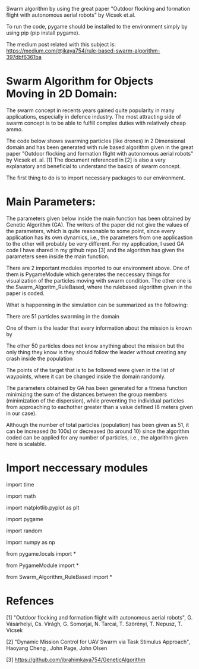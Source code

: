 Swarm algorithm by using the great paper "Outdoor flocking and formation flight with autonomous aerial robots" by Vicsek et.al.

To run the code, pygame should be installed to the environment simply by using pip (pip install pygame).

The medium post related with this subject is: https://medium.com/@ikaya754/rule-based-swarm-algorithm-397dbf6361ba

# Swarm Algorithm for Objects Moving in 2D Domain:

The swarm concept in recents years gained quite popularity in many applications, especially in defence industry. The most attracting side of swarm concept is to be able to fulfill complex duties with relatively cheap ammo.

The code below shows swarming particles (like drones) in 2 Dimensional domain and has been generated with rule based algorithm given in the great paper "Outdoor flocking and formation flight with autonomous aerial robots" by Vicsek et. al. [1] The document referenced in [2] is also a very explanatory and beneficial to understand the basics of swarm concept.

The first thing to do is to import necessary packages to our environment.

# Main Parameters:

The parameters given below inside the main function has been obtained by Genetic Algorithm (GA). The writers of the paper did not give the values of the parameters, which is quite reasonable to some point, since every application has its own dynamics, i.e., the parameters from one applicastion to the other will probably be very different. For my application, I used GA code I have shared in my github repo [3] and the algorithm has given the parameters seen inside the main function.

There are 2 important modules imported to our environment above. One of them is PygameModule which generates the neccessary things for visualization of the particles moving with swarm condition. The other one is the Swarm_Algoritm_RuleBased, where the rulebased algorithm given in the paper is coded.

What is happenning in the simulation can be summarized as the following:

There are 51 particles swarming in the domain

One of them is the leader that every information about the mission is known by

The other 50 particles does not know anything about the mission but the only thing they know is they should follow the leader without creating any crash inside the population

The points of the target that is to be followed were given in the list of waypoints, where it can be changed inside the domain randomly.

The parameters obtained by GA has been generated for a fitness function minimizing the sum of the distances between the group members (minimization of the dispersion), while preventing the individual particles from approaching to eachother greater than a value defined (8 meters given in our case).

Although the number of total particles (population) has been given as 51, it can be increased (to 100s) or decreased (to around 10) since the algorithm coded can be applied for any number of particles, i.e., the algorithm given here is scalable.

# Import neccessary modules

import time

import math

import matplotlib.pyplot as plt

import pygame

import random

import numpy as np

from pygame.locals import *

from PygameModule import *

from Swarm_Algorithm_RuleBased import *


# Refences

[1] "Outdoor flocking and formation flight with autonomous aerial robots", G. Vásárhelyi, Cs. Virágh, G. Somorjai, N. Tarcai, T. Szörényi, T. Nepusz, T. Vicsek

[2] "Dynamic Mission Control for UAV Swarm via Task Stimulus Approach", Haoyang Cheng , John Page, John Olsen

[3] https://github.com/ibrahimkaya754/GeneticAlgorithm
